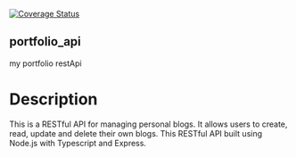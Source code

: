[![Coverage Status](https://coveralls.io/repos/github/MC-Knight/portfolio_api/badge.svg?main)](https://coveralls.io/github/MC-Knight/portfolio_api?branch=main)

## portfolio_api

my portfolio restApi

# Description

This is a RESTful API for managing personal blogs. It allows users to create, read, update and delete their own blogs. This RESTful API built using Node.js with Typescript and Express.
